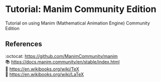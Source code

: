 # Tutorial: Manim Community Edition
Tutorial on using Manim (Mathematical Animation Engine) Community Edition


## References
:octocat: https://github.com/ManimCommunity/manim  
:books: https://docs.manim.community/en/stable/index.html  
:link: https://en.wikibooks.org/wiki/TeX  
:link: https://en.wikibooks.org/wiki/LaTeX  
